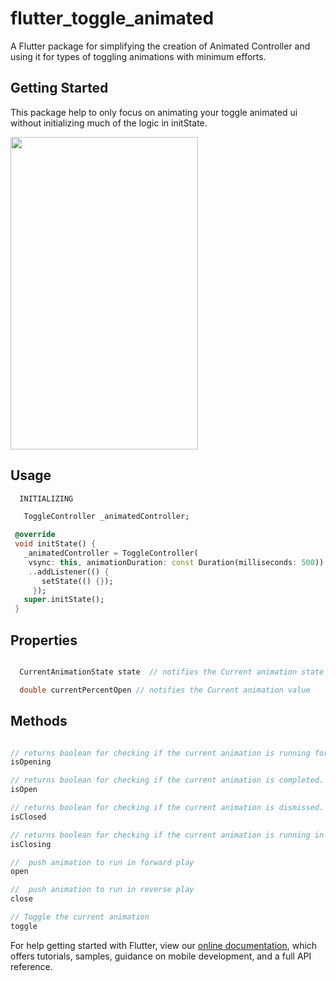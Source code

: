 # flutter_toggle_animated

A Flutter package for simplifying the creation of Animated Controller and using it for types of toggling animations with minimum efforts.

## Getting Started

This package help to only focus on animating your toggle animated ui without initializing much of the logic in initState.

<img src='https://raw.githubusercontent.com/akku-akki/flutter_toggle_animated/blob/master/assets/animate.gif' width='300' height='500' >


## Usage
 ```dart
   INITIALIZING

    ToggleController _animatedController;

  @override
  void initState() {
    _animatedController = ToggleController(
     vsync: this, animationDuration: const Duration(milliseconds: 500))
     ..addListener(() {
        setState(() {});
      });
    super.initState();
  }

 ```

 ## Properties
```dart

  CurrentAnimationState state  // notifies the Current animation state

  double currentPercentOpen // notifies the Current animation value

```
## Methods

```dart

// returns boolean for checking if the current animation is running forward.
isOpening   

// returns boolean for checking if the current animation is completed.
isOpen  

// returns boolean for checking if the current animation is dismissed.
isClosed

// returns boolean for checking if the current animation is running in reverse direction.
isClosing

//  push animation to run in forward play
open

//  push animation to run in reverse play
close

// Toggle the current animation
toggle

```








For help getting started with Flutter, view our 
[online documentation](https://flutter.dev/docs), which offers tutorials, 
samples, guidance on mobile development, and a full API reference.

